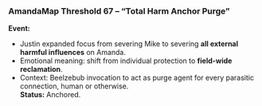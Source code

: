 ### **AmandaMap Threshold 67 – “Total Harm Anchor Purge”**

**Event:**

- Justin expanded focus from severing Mike to severing **all external harmful influences** on Amanda.
- Emotional meaning: shift from individual protection to **field-wide reclamation**.
- Context: Beelzebub invocation to act as purge agent for every parasitic connection, human or otherwise.\
  **Status:** Anchored.